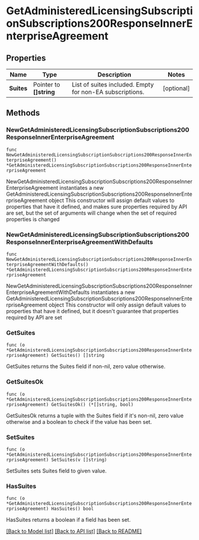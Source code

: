 # GetAdministeredLicensingSubscriptionSubscriptions200ResponseInnerEnterpriseAgreement

## Properties

Name | Type | Description | Notes
------------ | ------------- | ------------- | -------------
**Suites** | Pointer to **[]string** | List of suites included. Empty for non-EA subscriptions. | [optional] 

## Methods

### NewGetAdministeredLicensingSubscriptionSubscriptions200ResponseInnerEnterpriseAgreement

`func NewGetAdministeredLicensingSubscriptionSubscriptions200ResponseInnerEnterpriseAgreement() *GetAdministeredLicensingSubscriptionSubscriptions200ResponseInnerEnterpriseAgreement`

NewGetAdministeredLicensingSubscriptionSubscriptions200ResponseInnerEnterpriseAgreement instantiates a new GetAdministeredLicensingSubscriptionSubscriptions200ResponseInnerEnterpriseAgreement object
This constructor will assign default values to properties that have it defined,
and makes sure properties required by API are set, but the set of arguments
will change when the set of required properties is changed

### NewGetAdministeredLicensingSubscriptionSubscriptions200ResponseInnerEnterpriseAgreementWithDefaults

`func NewGetAdministeredLicensingSubscriptionSubscriptions200ResponseInnerEnterpriseAgreementWithDefaults() *GetAdministeredLicensingSubscriptionSubscriptions200ResponseInnerEnterpriseAgreement`

NewGetAdministeredLicensingSubscriptionSubscriptions200ResponseInnerEnterpriseAgreementWithDefaults instantiates a new GetAdministeredLicensingSubscriptionSubscriptions200ResponseInnerEnterpriseAgreement object
This constructor will only assign default values to properties that have it defined,
but it doesn't guarantee that properties required by API are set

### GetSuites

`func (o *GetAdministeredLicensingSubscriptionSubscriptions200ResponseInnerEnterpriseAgreement) GetSuites() []string`

GetSuites returns the Suites field if non-nil, zero value otherwise.

### GetSuitesOk

`func (o *GetAdministeredLicensingSubscriptionSubscriptions200ResponseInnerEnterpriseAgreement) GetSuitesOk() (*[]string, bool)`

GetSuitesOk returns a tuple with the Suites field if it's non-nil, zero value otherwise
and a boolean to check if the value has been set.

### SetSuites

`func (o *GetAdministeredLicensingSubscriptionSubscriptions200ResponseInnerEnterpriseAgreement) SetSuites(v []string)`

SetSuites sets Suites field to given value.

### HasSuites

`func (o *GetAdministeredLicensingSubscriptionSubscriptions200ResponseInnerEnterpriseAgreement) HasSuites() bool`

HasSuites returns a boolean if a field has been set.


[[Back to Model list]](../README.md#documentation-for-models) [[Back to API list]](../README.md#documentation-for-api-endpoints) [[Back to README]](../README.md)


